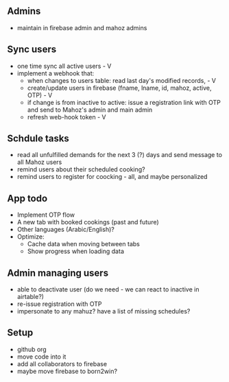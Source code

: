 ## Admins
- maintain in firebase admin and mahoz admins

## Sync users
- one time sync all active users - V
- implement a webhook that:
  - when changes to users table: read last day's modified records, - V
  - create/update users in firebase (fname, lname, id, mahoz, active, OTP) - V
  - if change is from inactive to active: issue a registration link with OTP and send to Mahoz's admin and main admin
  - refresh web-hook token - V

## Schdule tasks
- read all unfulfilled demands for the next 3 (?) days and send message to all Mahoz users
- remind users about their scheduled cooking?
- remind users to register for coocking - all, and maybe personalized

## App todo
- Implement OTP flow
- A new tab with booked cookings (past and future)
- Other languages (Arabic/English)?
- Optimize: 
  - Cache data when moving between tabs
  - Show progress when loading data


## Admin managing users
- able to deactivate user (do we need - we can react to inactive in airtable?)
- re-issue registration with OTP
- impersonate to any mahuz? have a list of missing schedules?


## Setup
- github org
- move code into it
- add all collaborators to firebase
- maybe move firebase to born2win?
